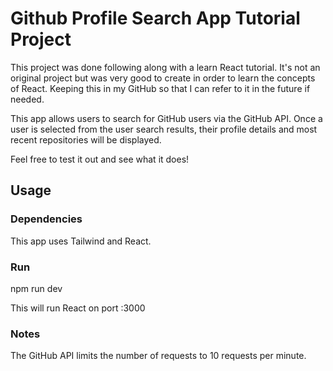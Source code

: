 # Github Profile Search App Tutorial Project

This project was done following along with a learn React tutorial. It's not an original project but was very good to create in order to learn the concepts of React. Keeping this in my GitHub so that I can refer to it in the future if needed.

This app allows users to search for GitHub users via the GitHub API. Once a user is selected from the user search results, their profile details and most recent repositories will be displayed.

Feel free to test it out and see what it does!

## Usage

### Dependencies

This app uses Tailwind and React.

### Run

npm run dev

This will run React on port :3000

### Notes

The GitHub API limits the number of requests to 10 requests per minute.